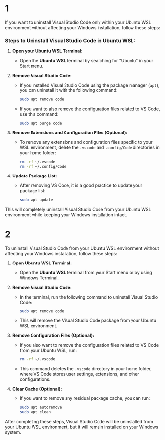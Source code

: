 # 1
If you want to uninstall Visual Studio Code only within your Ubuntu WSL environment without affecting your Windows installation, follow these steps:

### Steps to Uninstall Visual Studio Code in Ubuntu WSL:

1. **Open your Ubuntu WSL Terminal:**
   - Open the **Ubuntu WSL** terminal by searching for "Ubuntu" in your Start menu.

2. **Remove Visual Studio Code:**
   - If you installed Visual Studio Code using the package manager (`apt`), you can uninstall it with the following command:
     ```bash
     sudo apt remove code
     ```
   - If you want to also remove the configuration files related to VS Code, use this command:
     ```bash
     sudo apt purge code
     ```

3. **Remove Extensions and Configuration Files (Optional):**
   - To remove any extensions and configuration files specific to your WSL environment, delete the `.vscode` and `.config/Code` directories in your home folder:
     ```bash
     rm -rf ~/.vscode
     rm -rf ~/.config/Code
     ```

4. **Update Package List:**
   - After removing VS Code, it is a good practice to update your package list:
     ```bash
     sudo apt update
     ```

This will completely uninstall Visual Studio Code from your Ubuntu WSL environment while keeping your Windows installation intact.

# 2
To uninstall Visual Studio Code from your Ubuntu WSL environment without affecting your Windows installation, follow these steps:

1. **Open Ubuntu WSL Terminal:**
   - Open the **Ubuntu WSL** terminal from your Start menu or by using Windows Terminal.

2. **Remove Visual Studio Code:**
   - In the terminal, run the following command to uninstall Visual Studio Code:
     ```bash
     sudo apt remove code
     ```
   - This will remove the Visual Studio Code package from your Ubuntu WSL environment.

3. **Remove Configuration Files (Optional):**
   - If you also want to remove the configuration files related to VS Code from your Ubuntu WSL, run:
     ```bash
     rm -rf ~/.vscode
     ```
   - This command deletes the `.vscode` directory in your home folder, where VS Code stores user settings, extensions, and other configurations.

4. **Clear Cache (Optional):**
   - If you want to remove any residual package cache, you can run:
     ```bash
     sudo apt autoremove
     sudo apt clean
     ```

After completing these steps, Visual Studio Code will be uninstalled from your Ubuntu WSL environment, but it will remain installed on your Windows system.